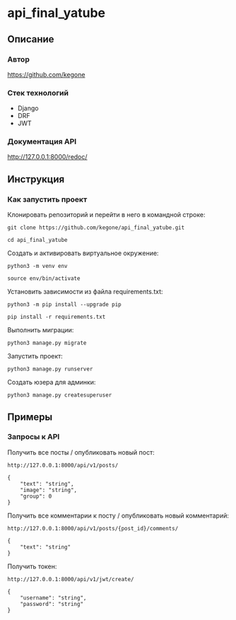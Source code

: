 # api_final_yatube

## Описание

### Автор

https://github.com/kegone

### Стек технологий

- Django
- DRF
- JWT

### Документация API

http://127.0.0.1:8000/redoc/

## Инструкция

### Как запустить проект

Клонировать репозиторий и перейти в него в командной строке:

```
git clone https://github.com/kegone/api_final_yatube.git
```

```
cd api_final_yatube
```

Cоздать и активировать виртуальное окружение:

```
python3 -m venv env
```

```
source env/bin/activate
```

Установить зависимости из файла requirements.txt:

```
python3 -m pip install --upgrade pip
```

```
pip install -r requirements.txt
```

Выполнить миграции:

```
python3 manage.py migrate
```

Запустить проект:

```
python3 manage.py runserver
```

Создать юзера для админки:

```
python3 manage.py createsuperuser
```

## Примеры

### Запросы к API

Получить все посты / опубликовать новый пост:

```
http://127.0.0.1:8000/api/v1/posts/
```

```
{
    "text": "string",
    "image": "string",
    "group": 0
}
```

Получить все комментарии к посту / опубликовать новый комментарий:

```
http://127.0.0.1:8000/api/v1/posts/{post_id}/comments/
```

```
{
    "text": "string"
}
```

Получить токен:

```
http://127.0.0.1:8000/api/v1/jwt/create/
```

```
{
    "username": "string",
    "password": "string"
}
```
